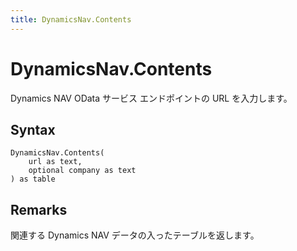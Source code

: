 ```yaml
---
title: DynamicsNav.Contents
---
```


# DynamicsNav.Contents


Dynamics NAV OData サービス エンドポイントの URL を入力します。


## Syntax

```powerquery
DynamicsNav.Contents(
    url as text,
    optional company as text
) as table
```


## Remarks

関連する Dynamics NAV データの入ったテーブルを返します。


